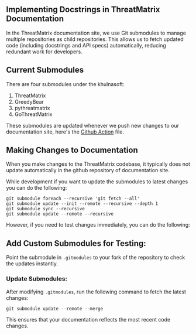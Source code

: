 ## Implementing Docstrings in ThreatMatrix Documentation

In the ThreatMatrix documentation site, we use Git submodules to manage multiple repositories as child repositories. This allows us to fetch updated code (including docstrings and API specs) automatically, reducing redundant work for developers.

## Current Submodules

There are four submodules under the khulnasoft:

1. ThreatMatrix
2. GreedyBear
3. pythreatmatrix
4. GoThreatMatrix

These submodules are updated whenever we push new changes to our documentation site, here's the [Github Action](https://github.com/khulnasoft/docs/blob/main/.github/workflows/deploy_and_update_submodules.yml) file.

## Making Changes to Documentation

When you make changes to the ThreatMatrix codebase, it typically does not update automatically in the github repository of documentation site.

While development if you want to update the submodules to latest changes you can do the following:

```
git submodule foreach --recursive 'git fetch --all'
git submodule update --init --remote --recursive --depth 1
git submodule sync --recursive
git submodule update --remote --recursive
```

However, if you need to test changes immediately, you can do the following:

## Add Custom Submodules for Testing:

Point the submodule in `.gitmodules` to your fork of the repository to check the updates instantly.

### Update Submodules:

After modifying `.gitmodules`, run the following command to fetch the latest changes:

```
git submodule update --remote --merge
```

This ensures that your documentation reflects the most recent code changes.
